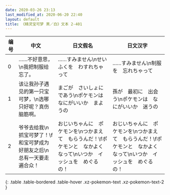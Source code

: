 ```yaml
---
date: 2020-03-26 23:13
last_modified_at: 2020-06-20 22:40
layout: default
title: 《精灵宝可梦 黑／白》文本 2-401
---
```

| 编号 | 中文 | 日文假名 | 日文汉字 |
| ---- | ---- | ---- | --- |
| 0 | ……不好意思，\n我把制服给忘了。 | ……すみません\nせいふくを　わすれちゃって | ……すみません\n制服を　忘れちゃって |
| 1 | 该让我孙子遇见的第一只宝可梦，\n选哪只好呢？真伤脑筋啊。 | まごが　さいしょに　であう\nポケモンは　なにがいいか　まようの | 孫が　最初に　出会う\nポケモンは　なにがいいか　迷うの |
| 2 | 爷爷去给我\n抓宝可梦了！\f和宝可梦成为好朋友之后\n总有一天要走遍合众！ | おじいちゃんに　ポケモンを\nつかまえて　もらうんだ！\fポケモンと　なかよくなって\nいつか　イッシュを　めぐるの！ | おじいちゃんに　ポケモンを\nつかまえて　もらうんだ！\fポケモンと　なかよくなって\nいつか　イッシュを　めぐるの！ |
{: .table .table-bordered .table-hover .xz-pokemon-text .xz-pokemon-text-2 }